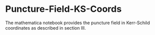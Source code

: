 # Puncture-Field-KS-Coords
The mathematica notebook provides the puncture field in Kerr-Schild coordinates as described in section III.
